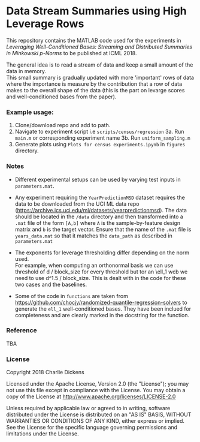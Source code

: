 # Data Stream Summaries using High Leverage Rows

This repository contains the MATLAB code used for the experiments in _Leveraging Well-Conditioned Bases: Streaming and Distributed Summaries in Minkowski $p$-Norms_ to be published at ICML 2018.

The general idea is to read a stream of data and keep a small amount of the data in memory.  
This small summary is gradually updated with more 'important' rows of data where the importance
 is measure by the contribution that a row of data makes to the overall shape of the data (this
is the part on levarge scores and well-conditioned bases from the paper).

### Example usage:

1. Clone/download repo and add to path.
2. Navigate to experiment script i.e `scripts/census/regression`
3a. Run `main.m` or corresponding experiment name
3b. Run `uniform_sampling.m`
4. Generate plots using `Plots for census experiments.ipynb` in `figures` directory.


### Notes

* Different experimental setups can be used by varying test inputs in `parameters.mat`.

* Any experiment requiring the `YearPredictionMSD` dataset requires the data to be downloaded from
the UCI ML data repo (https://archive.ics.uci.edu/ml/datasets/yearpredictionmsd).
The data should be located in the `/data` directory and then transformed into a `.mat`
file of the form `[A,b]` where `A` is the sample-by-feature design matrix and `b` is the target
vector.  Ensure that the name of the `.mat` file is `years_data.mat` so that it matches the 
`data_path` as described in `parameters.mat`

* The exponents for leverage thresholding differ depending on the norm used.  
For example, when computing an orthonormal basis we can use threshold of d / block_size
 for every threshold but tor an \ell_1 wcb we need to use d^1.5 / block_size.
This is dealt with in the code for these two cases and the baselines.

* Some of the code in `functions` are taken from https://github.com/chocjy/randomized-quantile-regression-solvers to generate the `ell_1` well-conditioned bases.  They have been inclued for completeness and
are clearly marked in the docstring for the function.

### Reference

TBA

### License

Copyright 2018 Charlie Dickens

Licensed under the Apache License, Version 2.0 (the "License"); you may not use this file except in compliance with the License. You may obtain a copy of the License at http://www.apache.org/licenses/LICENSE-2.0

Unless required by applicable law or agreed to in writing, software distributed under the License is distributed on an "AS IS" BASIS, WITHOUT WARRANTIES OR CONDITIONS OF ANY KIND, either express or implied. See the License for the specific language governing permissions and limitations under the License.


